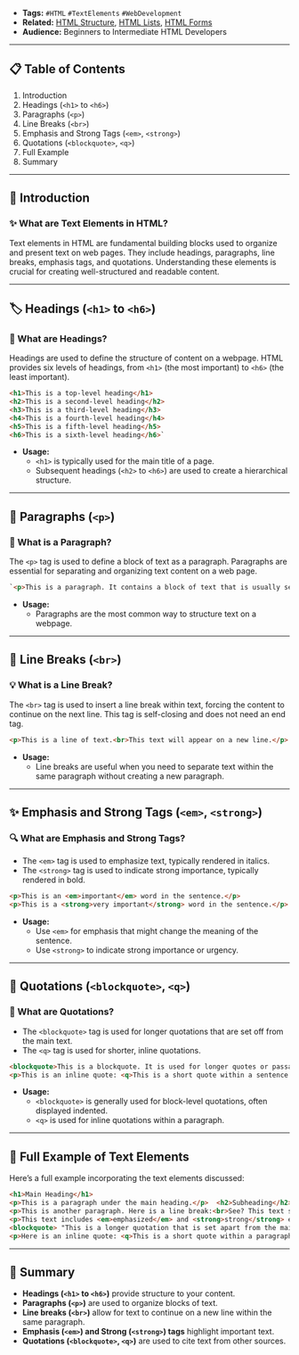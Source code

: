 - **Tags:** `#HTML` `#TextElements` `#WebDevelopment`
- **Related:** [HTML Structure](#), [HTML Lists](#), [HTML Forms](#)
- **Audience:** Beginners to Intermediate HTML Developers

---

## 📋 Table of Contents

1. Introduction
2. Headings (`<h1>` to `<h6>`)
3. Paragraphs (`<p>`)
4. Line Breaks (`<br>`)
5. Emphasis and Strong Tags (`<em>`, `<strong>`)
6. Quotations (`<blockquote>`, `<q>`)
7. Full Example
8. Summary
---

## 🌟 Introduction


### ✨ What are Text Elements in HTML?

Text elements in HTML are fundamental building blocks used to organize and present text on web pages. They include headings, paragraphs, line breaks, emphasis tags, and quotations. Understanding these elements is crucial for creating well-structured and readable content.

---

## 🏷️ Headings (`<h1>` to `<h6>`)

### 📜 What are Headings?

Headings are used to define the structure of content on a webpage. HTML provides six levels of headings, from `<h1>` (the most important) to `<h6>` (the least important).


```html
<h1>This is a top-level heading</h1> 
<h2>This is a second-level heading</h2> 
<h3>This is a third-level heading</h3> 
<h4>This is a fourth-level heading</h4> 
<h5>This is a fifth-level heading</h5> 
<h6>This is a sixth-level heading</h6>`
```

- **Usage:**
    - `<h1>` is typically used for the main title of a page.
    - Subsequent headings (`<h2>` to `<h6>`) are used to create a hierarchical structure.

---

## 📝 Paragraphs (`<p>`)

### 📘 What is a Paragraph?

The `<p>` tag is used to define a block of text as a paragraph. Paragraphs are essential for separating and organizing text content on a web page.


```html
`<p>This is a paragraph. It contains a block of text that is usually separate from other blocks of text.</p>`
```
- **Usage:**
    - Paragraphs are the most common way to structure text on a webpage.

---

## 🔧 Line Breaks (`<br>`)

### 💡 What is a Line Break?

The `<br>` tag is used to insert a line break within text, forcing the content to continue on the next line. This tag is self-closing and does not need an end tag.

```html
<p>This is a line of text.<br>This text will appear on a new line.</p>
```
- **Usage:**
    - Line breaks are useful when you need to separate text within the same paragraph without creating a new paragraph.

---

## ✨ Emphasis and Strong Tags (`<em>`, `<strong>`)

### 🔍 What are Emphasis and Strong Tags?

- The `<em>` tag is used to emphasize text, typically rendered in italics.
- The `<strong>` tag is used to indicate strong importance, typically rendered in bold.

```html
<p>This is an <em>important</em> word in the sentence.</p> 
<p>This is a <strong>very important</strong> word in the sentence.</p>
```

- **Usage:**
    - Use `<em>` for emphasis that might change the meaning of the sentence.
    - Use `<strong>` to indicate strong importance or urgency.

---

## 📜 Quotations (`<blockquote>`, `<q>`)

### 📝 What are Quotations?

- The `<blockquote>` tag is used for longer quotations that are set off from the main text.
- The `<q>` tag is used for shorter, inline quotations.

```html
<blockquote>This is a blockquote. It is used for longer quotes or passages. </blockquote> 
<p>This is an inline quote: <q>This is a short quote within a sentence.</q></p>
```

- **Usage:**
    - `<blockquote>` is generally used for block-level quotations, often displayed indented.
    - `<q>` is used for inline quotations within a paragraph.

---

## 📄 Full Example of Text Elements

Here’s a full example incorporating the text elements discussed:

```html
<h1>Main Heading</h1> 
<p>This is a paragraph under the main heading.</p>  <h2>Subheading</h2> 
<p>This is another paragraph. Here is a line break:<br>See? This text starts on a new line.</p>  
<p>This text includes <em>emphasized</em> and <strong>strong</strong> elements.</p> 
<blockquote> "This is a longer quotation that is set apart from the main text using the blockquote element." </blockquote>  
<p>Here is an inline quote: <q>This is a short quote within a paragraph.</q></p>
```
---

## 🎯 Summary

- **Headings (`<h1>` to `<h6>`)** provide structure to your content.
- **Paragraphs (`<p>`)** are used to organize blocks of text.
- **Line breaks (`<br>`)** allow for text to continue on a new line within the same paragraph.
- **Emphasis (`<em>`) and Strong (`<strong>`) tags** highlight important text.
- **Quotations (`<blockquote>`, `<q>`)** are used to cite text from other sources.